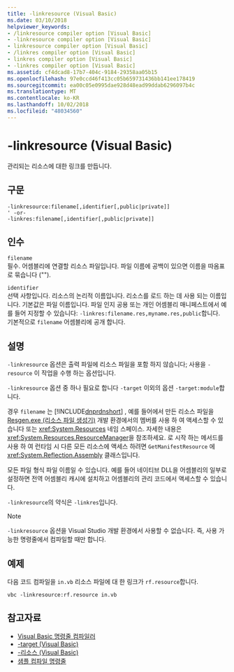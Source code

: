```yaml
---
title: -linkresource (Visual Basic)
ms.date: 03/10/2018
helpviewer_keywords:
- /linkresource compiler option [Visual Basic]
- -linkresource compiler option [Visual Basic]
- linkresource compiler option [Visual Basic]
- /linkres compiler option [Visual Basic]
- linkres compiler option [Visual Basic]
- -linkres compiler option [Visual Basic]
ms.assetid: cf4dcad8-17b7-404c-9184-29358aa05b15
ms.openlocfilehash: 97e0ccd46f413cc05b659731436bb141ee178419
ms.sourcegitcommit: ea00c05e0995dae928d48ead99ddab6296097b4c
ms.translationtype: MT
ms.contentlocale: ko-KR
ms.lasthandoff: 10/02/2018
ms.locfileid: "48034560"
---
```

# <a name="-linkresource-visual-basic"></a>-linkresource (Visual Basic)
관리되는 리소스에 대한 링크를 만듭니다.  
  
## <a name="syntax"></a>구문  
  
```  
-linkresource:filename[,identifier[,public|private]]  
' -or-  
-linkres:filename[,identifier[,public|private]]  
```  
  
## <a name="arguments"></a>인수  
 `filename`  
 필수. 어셈블리에 연결할 리소스 파일입니다. 파일 이름에 공백이 있으면 이름을 따옴표로 묶습니다 ("").  
  
 `identifier`  
 선택 사항입니다. 리소스의 논리적 이름입니다. 리소스를 로드 하는 데 사용 되는 이름입니다. 기본값은 파일 이름입니다. 파일 인지 공용 또는 개인 어셈블리 매니페스트에서 예를 들어 지정할 수 있습니다: `-linkres:filename.res,myname.res,public`합니다. 기본적으로 `filename` 어셈블리에 공개 합니다.  
  
## <a name="remarks"></a>설명  
 `-linkresource` 옵션은 출력 파일에 리소스 파일을 포함 하지 않습니다; 사용을 `-resource` 이 작업을 수행 하는 옵션입니다.  
  
 `-linkresource` 옵션 중 하나 필요로 합니다 `-target` 이외의 옵션 `-target:module`합니다.  
  
 경우 `filename` 는 [!INCLUDE[dnprdnshort](~/includes/dnprdnshort-md.md)] , 예를 들어에서 만든 리소스 파일을 [Resgen.exe (리소스 파일 생성기)](../../../framework/tools/resgen-exe-resource-file-generator.md) 개발 환경에서의 멤버를 사용 하 여 액세스할 수 있습니다 또는 <xref:System.Resources> 네임 스페이스. 자세한 내용은 <xref:System.Resources.ResourceManager>을 참조하세요. 로 시작 하는 메서드를 사용 하 여 런타임 시 다른 모든 리소스에 액세스 하려면 `GetManifestResource` 에 <xref:System.Reflection.Assembly> 클래스입니다.  
  
 모든 파일 형식 파일 이름일 수 있습니다. 예를 들어 네이티브 DLL을 어셈블리의 일부로 설정하면 전역 어셈블리 캐시에 설치하고 어셈블리의 관리 코드에서 액세스할 수 있습니다.  
  
 `-linkresource`의 약식은 `-linkres`입니다.  
  
> [!NOTE]
>  `-linkresource` 옵션을 Visual Studio 개발 환경에서 사용할 수 없습니다. 즉, 사용 가능한 명령줄에서 컴파일할 때만 합니다.  
  
## <a name="example"></a>예제  
 다음 코드 컴파일을 `in.vb` 리소스 파일에 대 한 링크가 `rf.resource`합니다.  
  
```console  
vbc -linkresource:rf.resource in.vb  
```  
  
## <a name="see-also"></a>참고자료

- [Visual Basic 명령줄 컴파일러](../../../visual-basic/reference/command-line-compiler/index.md)  
- [-target (Visual Basic)](../../../visual-basic/reference/command-line-compiler/target.md)  
- [-리소스 (Visual Basic)](../../../visual-basic/reference/command-line-compiler/resource.md)  
- [샘플 컴파일 명령줄](../../../visual-basic/reference/command-line-compiler/sample-compilation-command-lines.md)
